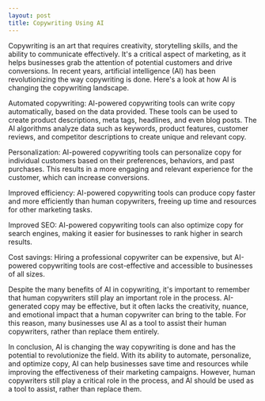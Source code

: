 ```yaml
---
layout: post
title: Copywriting Using AI
---
```

Copywriting is an art that requires creativity, storytelling skills, and the ability to communicate effectively. It's a critical aspect of marketing, as it helps businesses grab the attention of potential customers and drive conversions. In recent years, artificial intelligence (AI) has been revolutionizing the way copywriting is done. Here's a look at how AI is changing the copywriting landscape.

Automated copywriting: AI-powered copywriting tools can write copy automatically, based on the data provided. These tools can be used to create product descriptions, meta tags, headlines, and even blog posts. The AI algorithms analyze data such as keywords, product features, customer reviews, and competitor descriptions to create unique and relevant copy.

Personalization: AI-powered copywriting tools can personalize copy for individual customers based on their preferences, behaviors, and past purchases. This results in a more engaging and relevant experience for the customer, which can increase conversions.

Improved efficiency: AI-powered copywriting tools can produce copy faster and more efficiently than human copywriters, freeing up time and resources for other marketing tasks.

Improved SEO: AI-powered copywriting tools can also optimize copy for search engines, making it easier for businesses to rank higher in search results.

Cost savings: Hiring a professional copywriter can be expensive, but AI-powered copywriting tools are cost-effective and accessible to businesses of all sizes.

Despite the many benefits of AI in copywriting, it's important to remember that human copywriters still play an important role in the process. AI-generated copy may be effective, but it often lacks the creativity, nuance, and emotional impact that a human copywriter can bring to the table. For this reason, many businesses use AI as a tool to assist their human copywriters, rather than replace them entirely.

In conclusion, AI is changing the way copywriting is done and has the potential to revolutionize the field. With its ability to automate, personalize, and optimize copy, AI can help businesses save time and resources while improving the effectiveness of their marketing campaigns. However, human copywriters still play a critical role in the process, and AI should be used as a tool to assist, rather than replace them.
